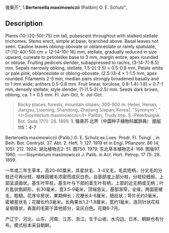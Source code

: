 锥果芥",
1.**Berteroella maximowiczii** (Palibin) O. E. Schulz",

## Description
Plants (10-)20-50(-75) cm tall, pubescent throughout with stalked stellate trichomes. Stems erect, simple at base, branched above. Basal leaves not seen. Cauline leaves oblong-obovate or oblanceolate or rarely spatulate, (7-)12-40(-50) cm × (2-)4-10(-16) mm, stellate, gradually reduced in size upward, cuneate to petiolelike base to 3 mm, margin entire, apex rounded or obtuse. Fruiting pedicels slender, subappressed to rachis, (3-)4-7(-8.5) mm. Sepals narrowly oblong, stellate, 1.5-2(-2.5) × 0.5-0.8 mm. Petals white or pale pink, oblanceolate or oblong-obovate, (2.5-)3-4 × 1-1.5 mm, apex rounded. Filaments 2-3 mm, median pairs strongly broadened basally and to 1 mm wide; anthers 0.5-0.8 mm. Fruit linear, torulose, 0.8-1.4(-1.8) × 0.7-1 mm, densely stellate; style slender, (1-)1.5-2(-2.5) mm. Seeds dark brown, oblong, ca. 1 × 0.5 mm. Fl. Jun-Oct, fr. Jul-Oct.

> Rocky places, forests, mountain slopes; 300-900 m. Hebei, Henan, Jiangsu, Liaoning, Shandong, Zhejiang [Japan, Korea].
  "Synonym": "&lt;I&gt;Sisymbrium maximowiczii&lt;/I&gt; Palibin, Trudy Imp. S.-Peterburgsk. Bot. Sada 17(1): 28. 1899.
**1. 锥果芥 北荠（中国种子植物科属辞典） 图版115：4-7**

Berteroella maximowiczii (Palib.) O. E. Schulz ex Loes. Prodr. Fl. Tsingl. , in Beih. Bot. Centrybl. 37. Abt. 2. Heft. 1: 127. 1919 et in Engl. Pflanzenr. 86 (4, 105): 212. 1924; 湖北植物志2: 51. 图750. 1979; 东北草本植物志4: 166. 图版97. 1980. ——Sisymbrium maximowiczii J. Palib. in Act. Hort. Petrop. 17 (1): 28. 1899.

一年或二年生草本，高20-60厘米，具星状毛、3-4叉毛，毛具短柄，分叉毛的分枝还可再分枝，植株因被毛浓密而成灰白色。自基部或上部分枝，分枝较细弱，上部呈波曲状。基生叶早枯，基生叶与下部的茎生叶有柄，上部的近无柄或无柄；叶片匙状倒卵形，长30毫米，宽3.5-9毫米，顶端急尖，基部渐窄，全缘，两面密被毛，粗糙。花序伞房状，果期伸长；花梗长4-6厘米，细丝状；萼片长约2毫米，密被星状毛；花瓣长约3毫米。长角果长1.2-1.8厘米，宽约1毫米，连同针状花柱呈细锥状，表面的毛密于其他部分，呈灰白色。花期6-7月。

产辽宁、河北、山东、河南、江苏、浙江。生于山坡、水沟边。日本、朝鲜也有分布。模式标本采自朝鲜。
